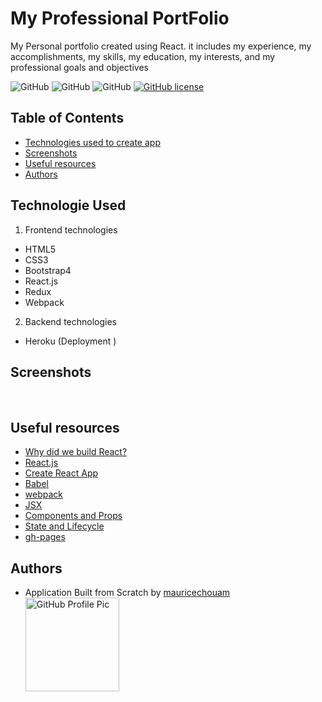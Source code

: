 
 
# My Professional PortFolio
My Personal portfolio created using React. it includes my experience, my accomplishments, my skills, my education, my interests, and my professional goals and objectives


![GitHub](https://img.shields.io/github/repo-size/mauricechouam/React-Portfolio?style=plastic) ![GitHub](https://img.shields.io/github/last-commit/mauricechouam/React-Portfolio?style=plastic) ![GitHub](https://img.shields.io/github/languages/top/mauricechouam/React-Portfolio?style=plastic) [![GitHub license](https://img.shields.io/badge/licence-BSD3.0-green)](https://github.com/mauricechouam/React-Portfolio)


## Table of Contents
* [Technologies used to create app](#technologies-used)
* [Screenshots](#screenshots)
* [Useful resources](#Useful-resources)
* [Authors](#authors)


## Technologie Used

1. Frontend technologies
* HTML5
* CSS3
* Bootstrap4
* React.js
* Redux
* Webpack


2. Backend technologies
* Heroku (Deployment )

## Screenshots

<img src="">
<br>
<br>



## Useful resources
* [Why did we build React?](https://reactjs.org/blog/2013/06/05/why-react.html)
* [React.js](https://reactjs.org/)
* [Create React App](https://github.com/facebook/create-react-app)
* [Babel](https://babeljs.io/docs/en/)
* [webpack](https://webpack.js.org/)
* [JSX](https://reactjs.org/docs/introducing-jsx.html)
* [Components and Props](https://reactjs.org/docs/components-and-props.html#es6-classes)
* [State and Lifecycle](https://reactjs.org/docs/state-and-lifecycle.html)
* [gh-pages](https://www.npmjs.com/package/gh-pages)



## Authors
* Application Built from Scratch by 
   [mauricechouam](https://github.com/mauricechouam)
  <img src="https://github.com/mauricechouam.png" alt="GitHub Profile Pic" width="150" height="150">






